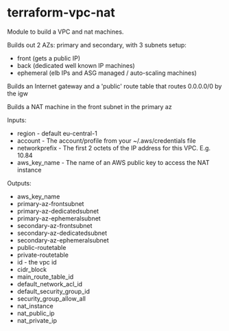 # terraform-vpc-nat

Module to build a VPC and nat machines.

Builds out 2 AZs: primary and secondary, with 3 subnets setup:

  * front (gets a public IP)
  * back (dedicated well known IP machines)
  * ephemeral (elb IPs and ASG managed / auto-scaling machines)

Builds an Internet gateway and a 'public' route table that routes
0.0.0.0/0 by the igw

Builds a NAT machine in the front subnet in the primary az

Inputs:
  * region - default eu-central-1
  * account - The account/profile from your ~/.aws/credentials file
  * networkprefix - The first 2 octets of the IP address for this VPC. E.g. 10.84
  * aws_key_name - The name of an AWS public key to access the NAT instance

Outputs:
  * aws_key_name
  * primary-az-frontsubnet
  * primary-az-dedicatedsubnet
  * primary-az-ephemeralsubnet
  * secondary-az-frontsubnet
  * secondary-az-dedicatedsubnet
  * secondary-az-ephemeralsubnet
  * public-routetable
  * private-routetable
  * id - the vpc id
  * cidr_block
  * main_route_table_id
  * default_network_acl_id
  * default_security_group_id
  * security_group_allow_all
  * nat_instance
  * nat_public_ip
  * nat_private_ip

